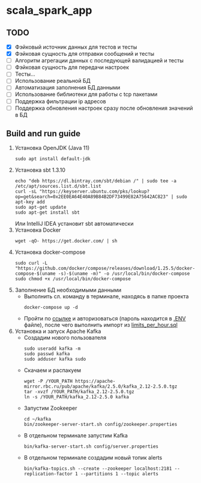 # scala_spark_app

## TODO
- [x] Фэйковый источник данных для тестов и тесты
- [x] Фэйковая сущность для отправки сообщений и тесты
- [ ] Алгоритм агрегации данных с последующей валидацией и тесты
- [ ] Фэйковая сущность для передачи настроек
- [ ] Тесты...
- [ ] Использование реальной БД
- [ ] Автоматизация заполнения БД данными
- [ ] Использование библиотеки для работы с tcp пакетами
- [ ] Поддержка фильтрации ip адресов
- [ ] Поддержка обновления настроек сразу после обновления значений в БД

## Build and run guide
1. Установка OpenJDK (Java 11)
   ```
   sudo apt install default-jdk
   ```
2. Установка sbt 1.3.10
   ```
   echo "deb https://dl.bintray.com/sbt/debian /" | sudo tee -a /etc/apt/sources.list.d/sbt.list
   curl -sL "https://keyserver.ubuntu.com/pks/lookup?op=get&search=0x2EE0EA64E40A89B84B2DF73499E82A75642AC823" | sudo apt-key add
   sudo apt-get update
   sudo apt-get install sbt
   ```
    Или IntelliJ IDEA установит sbt автоматически
3. Установка Docker
   ```
   wget -qO- https://get.docker.com/ | sh
   ```
4. Установка docker-compose
   ```
   sudo curl -L "https://github.com/docker/compose/releases/download/1.25.5/docker-compose-$(uname -s)-$(uname -m)" -o /usr/local/bin/docker-compose
   sudo chmod +x /usr/local/bin/docker-compose 
   ```
5. Заполнение БД необходимыми данными
    - Выполнить сл. команду в терминале, находясь в папке проекта
      ```
      docker-compose up -d
      ```
    - Пройти по [ссылке](http://localhost:8080/?pgsql=db&username=postgres_user&db=traffic_limits&ns=public&import=) и авторизоваться (пароль находится в [.ENV](.ENV) файле), после чего выполнить импорт из [limits_per_hour.sql](limits_per_hour.sql)
6. Установка и запуск Apache Kafka
    - Создадим нового пользователя
      ```
      sudo useradd kafka -m
      sudo passwd kafka
      sudo adduser kafka sudo
      ```
    - Скачаем и распакуем
      ```
      wget -P /YOUR_PATH https://apache-mirror.rbc.ru/pub/apache/kafka/2.5.0/kafka_2.12-2.5.0.tgz
      tar -xvzf /YOUR_PATH/kafka_2.12-2.5.0.tgz
      ln -s /YOUR_PATH/kafka_2.12-2.5.0 kafka
      ```
    - Запустим Zookeeper
      ```aidl
      cd ~/kafka
      bin/zookeeper-server-start.sh config/zookeeper.properties
      ```
    - В отдельном терминале запустим Kafka
      ```
      bin/kafka-server-start.sh config/server.properties
      ```
    - В отдельном терминале создадим новый топик alerts
      ```
      bin/kafka-topics.sh --create --zookeeper localhost:2181 --replication-factor 1 --partitions 1 --topic alerts
      ```